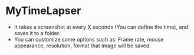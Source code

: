 # MyTimeLapser

* It takes a screenshot at every X seconds (You can define the time), and saves it to a folder.
* You can customize some options such as: Frame rate, mouse appearance, resolution, format that image will be saved.
